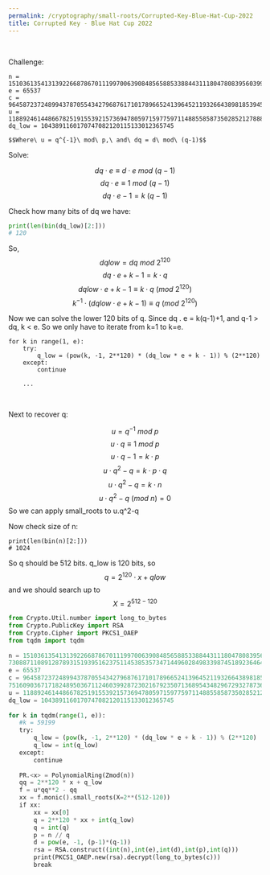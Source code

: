 ```yaml
---
permalink: /cryptography/small-roots/Corrupted-Key-Blue-Hat-Cup-2022
title: Corrupted Key - Blue Hat Cup 2022
---
```


<br>


Challenge:

```
n = 151036135413139226687867011199700639084856588533884431118047808395603993635242690166659649156476428533386350427603713487259266502837260466348398817558768025404903682189934563578605367223796247470920497617904900418615352839562681665973088711089128789315193951623751145385357347144960284983398745189236464272961
e = 65537
c = 96458723724899437870554342796876171017896652413964521193266438981853945238446913579867464909353925601873532290626111170073532116639383463734148270579305067733147411306325252107181823453497914478588342362177625026365513002442585949837516090367171824895036711246039928723021679235071368954348296729327873680822
u = 11889246144866782519155392157369478059715977597114885585873502852127888907191116911762955888968046505980125449346852147369649024143226438553109462231463320
dq_low = 1043891160170747082120115133012365745
```

	$$Where\ u = q^{-1}\ mod\ p,\ and\ dq = d\ mod\ (q-1)$$

Solve:

$$dq \cdot e \equiv d \cdot e\ mod\ (q-1)$$
$$dq \cdot e \equiv 1\ mod\ (q-1)$$
$$dq \cdot e - 1 = k\ (q-1)$$

Check how many bits of dq we have:

```python
print(len(bin(dq_low)[2:]))
# 120
```

So, $$dqlow = dq\ mod\ 2^{120} $$
$$dq \cdot e + k - 1 = k \cdot q$$
$$dqlow \cdot e + k - 1 \equiv k \cdot q\ (mod\ 2^{120})$$
$$k^{-1} \cdot  (dqlow \cdot e + k - 1) \equiv q\ (mod\ 2^{120})$$

Now we can solve the lower 120 bits of q. 
Since dq . e = k(q-1)+1, and q-1 > dq, k < e.
So we only have to iterate from k=1 to k=e.

```
for k in range(1, e):
	try:
		q_low = (pow(k, -1, 2**120) * (dq_low * e + k - 1)) % (2**120)
	except:
		continue

	...
```

<br>

Next to recover q:

$$u = q^{-1}\ mod\ p$$$$u \cdot q \equiv 1\ mod\ p$$$$u \cdot q - 1 = k\cdot p$$$$u \cdot q^2 - q = k\cdot p \cdot q$$
$$u \cdot q^2 - q = k\cdot n$$
$$u \cdot q^2 - q\ (mod\ n) = 0$$
So we can apply small_roots to u.q^2-q  

Now check size of n:
```
print(len(bin(n)[2:]))
# 1024
```
So q should be 512 bits. q_low is 120 bits, so 
$$q = 2^{120} \cdot x + qlow$$
and we should search up to 
$$X = 2^{512 - 120}$$



```python
from Crypto.Util.number import long_to_bytes 
from Crypto.PublicKey import RSA  
from Crypto.Cipher import PKCS1_OAEP  
from tqdm import tqdm  
  
n = 1510361354131392266878670111997006390848565885338844311180478083956039936352426901666596491564764285333863504276037134872592665028372604663483988175587680254049036821899345635786053672237962474709204976179049004186153528395626816659  
73088711089128789315193951623751145385357347144960284983398745189236464272961  
e = 65537  
c = 9645872372489943787055434279687617101789665241396452119326643898185394523844691357986746490935392560187353229062611117007353211663938346373414827057930506773314741130632525210718182345349791447858834236217762502636551300244258594983  
7516090367171824895036711246039928723021679235071368954348296729327873680822  
u = 11889246144866782519155392157369478059715977597114885585873502852127888907191116911762955888968046505980125449346852147369649024143226438553109462231463320  
dq_low = 1043891160170747082120115133012365745  
  
for k in tqdm(range(1, e)):  
   #k = 59199  
   try:  
       q_low = (pow(k, -1, 2**120) * (dq_low * e + k - 1)) % (2**120)  
       q_low = int(q_low)  
   except:  
       continue  
  
   PR.<x> = PolynomialRing(Zmod(n))  
   qq = 2**120 * x + q_low  
   f = u*qq**2 - qq  
   xx = f.monic().small_roots(X=2**(512-120))  
   if xx:  
       xx = xx[0]  
       q = 2**120 * xx + int(q_low)  
       q = int(q)  
       p = n // q  
       d = pow(e, -1, (p-1)*(q-1))  
       rsa = RSA.construct((int(n),int(e),int(d),int(p),int(q)))  
       print(PKCS1_OAEP.new(rsa).decrypt(long_to_bytes(c)))  
       break
```
